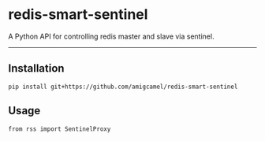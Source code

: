 redis-smart-sentinel
===

A Python API for controlling redis master and slave via sentinel.

---
## Installation

    pip install git+https://github.com/amigcamel/redis-smart-sentinel

## Usage

    from rss import SentinelProxy
